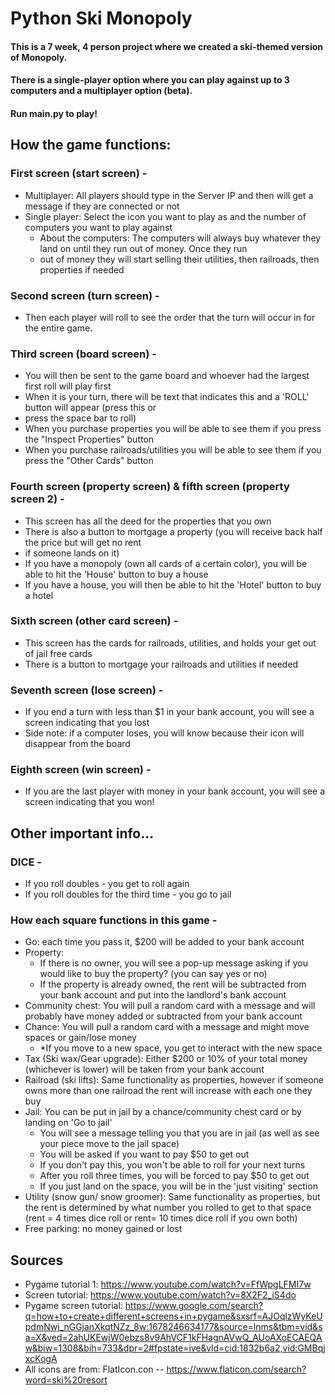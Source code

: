 # Python Ski Monopoly
#### This is a 7 week, 4 person project where we created a ski-themed version of Monopoly.
#### There is a single-player option where you can play against up to 3 computers and a multiplayer option (beta).
#### Run main.py to play!

## How the game functions:

### First screen (start screen) - 
- Multiplayer: All players should type in the Server IP and then will get a message if they are connected or not
- Single player: Select the icon you want to play as and the number of computers you want to play against
  - About the computers: The computers will always buy whatever they land on until they run out of money. Once they run
  - out of money they will start selling their utilities, then railroads, then properties if needed

### Second screen (turn screen) - 
- Then each player will roll to see the order that the turn will occur in for the entire game.

### Third screen (board screen) - 
- You will then be sent to the game board and whoever had the largest first roll will play first
- When it is your turn, there will be text that indicates this and a 'ROLL' button will appear (press this or
- press the space bar to roll)
- When you purchase properties you will be able to see them if you press the "Inspect Properties" button
- When you purchase railroads/utilities you will be able to see them if you press the "Other Cards" button

### Fourth screen (property screen) & fifth screen (property screen 2) -
- This screen has all the deed for the properties that you own
- There is also a button to mortgage a property (you will receive back half the price but will get no rent 
- if someone lands on it)
- If you have a monopoly (own all cards of a certain color), you will be able to hit the 'House' button to buy a house
- If you have a house, you will then be able to hit the 'Hotel' button to buy a hotel

### Sixth screen (other card screen) - 
- This screen has the cards for railroads, utilities, and holds your get out of jail free cards
- There is a button to mortgage your railroads and utilities if needed

### Seventh screen (lose screen) - 
- If you end a turn with less than $1 in your bank account, you will see a screen indicating that you lost
- Side note: if a computer loses, you will know because their icon will disappear from the board

### Eighth screen (win screen) - 
- If you are the last player with money in your bank account, you will see a screen indicating that you won!

## Other important info...
### DICE -
- If you roll doubles - you get to roll again
- If you roll doubles for the third time - you go to jail

### How each square functions in this game -
- Go: each time you pass it, $200 will be added to your bank account
- Property:
    - If there is no owner, you will see a pop-up message asking if you would like to buy the property? (you can say yes or no)
    - If the property is already owned, the rent will be subtracted from your bank account and put into the landlord's 
bank account
- Community chest: You will pull a random card with a message and will probably have money added or subtracted from 
your bank account
- Chance: You will pull a random card with a message and might move spaces or gain/lose money
  - *If you move to a new space, you get to interact with the new space
- Tax (Ski wax/Gear upgrade): Either $200 or 10% of your total money (whichever is lower) will be taken from 
your bank account
- Railroad (ski lifts): Same functionality as properties, however if someone owns more than one railroad the rent 
will increase with each one they buy
- Jail: You can be put in jail by a chance/community chest card or by landing on 'Go to jail'
  -  You will see a message telling you that you are in jail (as well as see your piece move to the jail space)
  - You will be asked if you want to pay $50 to get out
  - If you don't pay this, you won't be able to roll for your next turns
  - After you roll three times, you will be forced to pay $50 to get out
  - If you just land on the space, you will be in the 'just visiting' section
- Utility (snow gun/ snow groomer): Same functionality as properties, but the rent is determined by what number you 
rolled to get to that space (rent = 4 times dice roll or rent= 10 times dice roll if you own both)
- Free parking: no money gained or lost


## Sources
- Pygame tutorial 1: https://www.youtube.com/watch?v=FfWpgLFMI7w 
- Screen tutorial: https://www.youtube.com/watch?v=8X2F2_iS4do
- Pygame screen tutorial: https://www.google.com/search?q=how+to+create+different+screens+in+pygame&sxsrf=AJOqlzWyKeUpdmNwj_nGGjanXkqtNZz_8w:1678246634177&source=lnms&tbm=vid&sa=X&ved=2ahUKEwjW0ebzs8v9AhVCF1kFHagnAVwQ_AUoAXoECAEQAw&biw=1308&bih=733&dpr=2#fpstate=ive&vld=cid:1832b6a2,vid:GMBqjxcKogA
- All icons are from: FlatIcon.con -- https://www.flaticon.com/search?word=ski%20resort
